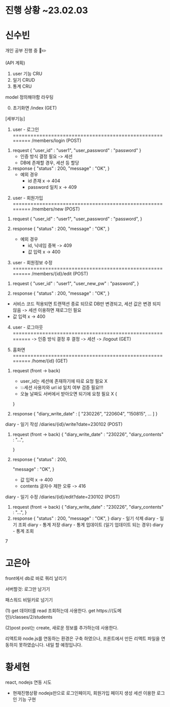 <h1>진행 상황 ~23.02.03</h1>

# 신수빈

개인 공부 진행 중 📖✏️

(API 계획)

1. user 기능 CRU
2. 일기 CRUD
3. 통계 CRU

model 정의해야함
라우팅

0. 초기화면
   /index (GET)

[세부기능]

1. user - 로그인 =========================================================
   /members/login (POST)

1) request
   {
   "user_id" : "user1",
   "user_password" : "password"
   }
   - 인증 방식 결정 필요 -> 세션
   - DB에 존재할 경우, 세션 등 할당
2) response
   {
   "status" : 200,
   "message" : "OK",
   }
   - 예외 경우
     - id 존재 x -> 404
     - password 일치 x -> 409

2. user - 회원가입 =========================================================
   /members/new (POST)

1) request
   {
   "user_id" : "user1",
   "user_password" : "password",
   }

2) response
   {
   "status" : 200,
   "message" : "OK",
   }
   - 예외 경우
     - id, 닉네임 중복 -> 409
     - 값 입력 x -> 400

3. user - 회원정보 수정 =========================================================
   /members/{id}/edit (POST)

1) request
   {
   "user_id" : "user1",
   "user_new_pw" : "password",
   }

2. response
   {
   "status" : 200,
   "message" : "OK",
   }

- 서비스 코드 적용되면 트랜잭션 종료 되므로 DB만 변경되고,
  세션 값은 변경 되지 않음 -> 세션 이용하면 재로그인 필요
- 값 입력 x -> 400

4. user - 로그아웃 =========================================================
   -> 인증 방식 결정 후 결정 -> 세션 -> /logout (GET)

5. 홈화면 =========================================================
   /home/{id} (GET)

1) request (front -> back)

   - user_id는 세션에 존재하기에 따로 요청 필요 X
   - 💥세션 사용자와 url id 일치 여부 검증 필요!!!
   - 오늘 날짜도 서버에서 받아오면 되기에 요청 필요 X
     {

   }

2) response
   {
   "diary_write_date" :
   [
   "230226", "220604", "150815", ...
   ]
   }

diary - 일기 작성
/diaries/{id}/write?date=230102 (POST)

1. request (front -> back)
   {
   "diary_write_date" : "230226",
   "diary_contents" : "...",
      <!-- 백에서 리퀘스트 오류없이 받으면 모델에 데이터 전달 -->
   }
2. response
   {
   "status" : 200,
      <!-- 프론트에서 200코드 받으면, loading.html 띄워주기 -->

   "message" : "OK",
   }

   - 값 입력 x -> 400
   - contents 글자수 제한 오류 -> 416

diary - 일기 수정
/diaries/{id}/edit?date=230102 (POST)

<!-- 동시에, front에서 쿼리 날리기 -> 조회 정보 -> 출력 -->

1. request (front -> back)
   {
   "diary_write_date" : "230226",
   "diary_contents" : "...",
      <!-- 백에서 리퀘스트 오류없이 받으면 모델에 데이터 전달 -->
   }
2. response
   {
   "status" : 200,
   <!-- 프론트에서 200코드 받으면, loading.html 띄워주기 -->
   "message" : "OK",
   }
   diary - 일기 삭제
   diary - 일기 조회
   diary - 통계 저장
   diary - 통계 업데이트 (일기 업데이트 되는 경우)
   diary - 통계 조회

7

# 고은아

front에서 db로 바로 쿼리 날리기

서버할것: 로그만 남기기

패스워드 비밀키로 넘기기

(1) get
데이터를 read 조회하는데 사용한다.
get https://(도메인)/classes/2/students

(2)post
post는 create, 새로운 정보를 추가하는데 사용한다.

리액트와 node.js를 연동하는 환경은 구축 하였으나, 프론트에서 만든 리액트 파일을 연동하지 못하였습니다. 내일 할 예정입니다.

# 황세현

react, nodejs 연동 시도

- 현재진행상황
  nodejs만으로 로그인페이지, 회원가입 페이지 생성
  세션 이용한 로그인 기능 구현
